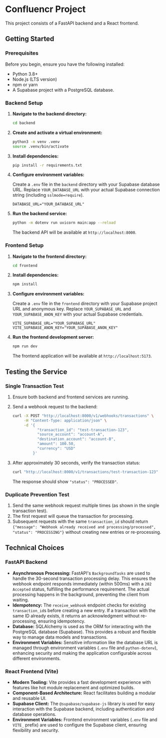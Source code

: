 # Confluencr Project

This project consists of a FastAPI backend and a React frontend.

## Getting Started

### Prerequisites

Before you begin, ensure you have the following installed:

*   Python 3.8+
*   Node.js (LTS version)
*   npm or yarn
*   A Supabase project with a PostgreSQL database.

### Backend Setup

1.  **Navigate to the backend directory:**

    ```bash
    cd backend
    ```

2.  **Create and activate a virtual environment:**

    ```bash
    python3 -m venv .venv
    source .venv/bin/activate
    ```

3.  **Install dependencies:**

    ```bash
    pip install -r requirements.txt
    ```

4.  **Configure environment variables:**

    Create a `.env` file in the `backend` directory with your Supabase database URL. Replace `YOUR_DATABASE_URL` with your actual Supabase connection string (including `sslmode=require`).

    ```
    DATABASE_URL="YOUR_DATABASE_URL"
    ```

5.  **Run the backend service:**

    ```bash
    python -m dotenv run uvicorn main:app --reload
    ```

    The backend API will be available at `http://localhost:8000`.

### Frontend Setup

1.  **Navigate to the frontend directory:**

    ```bash
    cd frontend
    ```

2.  **Install dependencies:**

    ```bash
    npm install
    ```

3.  **Configure environment variables:**

    Create a `.env` file in the `frontend` directory with your Supabase project URL and anonymous key. Replace `YOUR_SUPABASE_URL` and `YOUR_SUPABASE_ANON_KEY` with your actual Supabase credentials.

    ```
    VITE_SUPABASE_URL="YOUR_SUPABASE_URL"
    VITE_SUPABASE_ANON_KEY="YOUR_SUPABASE_ANON_KEY"
    ```

4.  **Run the frontend development server:**

    ```bash
    npm run dev
    ```

    The frontend application will be available at `http://localhost:5173`.

## Testing the Service

### Single Transaction Test

1.  Ensure both backend and frontend services are running.
2.  Send a webhook request to the backend:

    ```bash
    curl -X POST "http://localhost:8000/v1/webhooks/transactions" \
         -H "Content-Type: application/json" \
         -d '{
               "transaction_id": "test-transaction-123",
               "source_account": "account-A",
               "destination_account": "account-B",
               "amount": 100.50,
               "currency": "USD"
             }'
    ```

3.  After approximately 30 seconds, verify the transaction status:

    ```bash
    curl "http://localhost:8000/v1/transactions/test-transaction-123"
    ```

    The response should show `"status": "PROCESSED"`.

### Duplicate Prevention Test

1.  Send the same webhook request multiple times (as shown in the single transaction test).
2.  The first request will queue the transaction for processing.
3.  Subsequent requests with the same `transaction_id` should return `{"message": "Webhook already received and processing/processed", "status": "PROCESSING"}` without creating new entries or re-processing.

## Technical Choices

### FastAPI Backend

*   **Asynchronous Processing:** FastAPI's `BackgroundTasks` are used to handle the 30-second transaction processing delay. This ensures the webhook endpoint responds immediately (within 500ms) with a `202 Accepted` status, fulfilling the performance requirement. The actual processing happens in the background, preventing the client from waiting.
*   **Idempotency:** The `receive_webhook` endpoint checks for existing `transaction_id`s before creating a new entry. If a transaction with the same ID already exists, it returns an acknowledgment without re-processing, ensuring idempotency.
*   **Database:** SQLAlchemy is used as the ORM for interacting with the PostgreSQL database (Supabase). This provides a robust and flexible way to manage data models and transactions.
*   **Environment Variables:** Sensitive information like the database URL is managed through environment variables (`.env` file and `python-dotenv`), enhancing security and making the application configurable across different environments.

### React Frontend (Vite)

*   **Modern Tooling:** Vite provides a fast development experience with features like hot module replacement and optimized builds.
*   **Component-Based Architecture:** React facilitates building a modular and reusable UI.
*   **Supabase Client:** The `@supabase/supabase-js` library is used for easy interaction with the Supabase backend, including authentication and database operations.
*   **Environment Variables:** Frontend environment variables (`.env` file and `VITE_` prefix) are used to configure the Supabase client, ensuring flexibility and security.